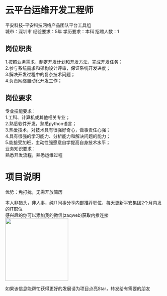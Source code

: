 # 云平台运维开发工程师
平安科技-平安科技网络产品团队平台工具组  
城市：深圳市 经验要求：5年 学历要求：本科  招聘人数：1

## 岗位职责
1.按照业务需求，制定开发计划和开发方法，完成开发任务；   
2.参与系统需求和架构设计评审，保证系统开发进度；   
3.解决开发过程中的复杂技术问题；   
4.负责网络自动化开发工作；

## 岗位要求
专业技能要求：   
1.工科、计算机或其他相关专业；   
2.熟悉软件开发，熟悉python语言；   
3.热爱技术，对技术具有很强好奇心，做事责任心强；   
4.具有很强的学习能力、分析能力和解决问题的能力；   
5.能接受加班，主动性强愿意自学提高自身技术水平；   
业务知识要求：   
熟悉开发流程，熟悉运维过程

# 项目说明

优势：免打扰，无需开放简历

本人非猎头，非人事，纯IT同事分享内部推荐职位，每天更新平安集团2个月内发的IT职位  
感兴趣的你可以添加我的微信(zaqweb)获取内推连接  
<img src="https://github.com/zaqweb/PA-IT-JOBS/blob/master/WechatICode.jpeg"  height="200" width="200">

如果该信息能帮忙获得更好的发展请为项目点亮Star，转发给有需要的朋友




